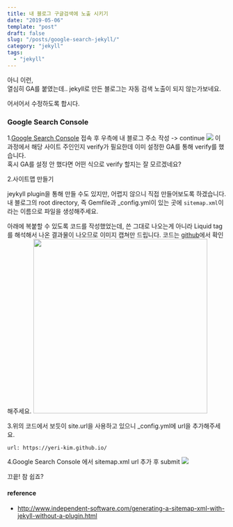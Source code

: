 ```yaml
---
title: 내 블로그 구글검색에 노출 시키기
date: "2019-05-06"
template: "post"
draft: false
slug: "/posts/google-search-jekyll/"
category: "jekyll"
tags:
  - "jekyll"
---
```


아니 이런,<br/>
열심히 GA를 붙였는데.. jekyll로 만든 블로그는 자동 검색 노출이 되지 않는가보네요.

어서어서 수정하도록 합시다.

### Google Search Console
1.[Google Search Console](https://search.google.com/search-console/welcome) 접속 후 우측에 내 블로그 주소 작성 -> continue
![](/img/190506-search.png)
이 과정에서 해당 사이트 주인인지 verify가 필요한데 이미 설정한 GA를 통해 verify를 했습니다.<br/>
혹시 GA를 설정 안 했다면 어떤 식으로 verify 할지는 잘 모르겠네요?

2.사이트맵 만들기

jeykyll plugin을 통해 만들 수도 있지만, 어렵지 않으니 직접 만들어보도록 하겠습니다. 내 블로그의 root directory, 즉 Gemfile과 _config.yml이 있는 곳에 `sitemap.xml`이라는 이름으로 파일을 생성해주세요.

아래에 복붙할 수 있도록 코드를 작성했었는데, 쓴 그대로 나오는게 아니라 Liquid tag를 해석해서 나온 결과물이 나오므로 이미지 캡쳐만 드립니다.
코드는 [github](https://github.com/Yeri-Kim/yeri-kim.github.io/blob/master/sitemap.xml)에서 확인해주세요.
<img src="/img/190506-xml.png" width="400" />

3.위의 코드에서 보듯이 site.url을 사용하고 있으니 _config.yml에 url을 추가해주세요.
```
url: https://yeri-kim.github.io/
```
4.Google Search Console 에서 sitemap.xml url 추가 후 submit
![](/img/190506-sitemap.png)

끄읕! 참 쉽죠?

#### reference
* http://www.independent-software.com/generating-a-sitemap-xml-with-jekyll-without-a-plugin.html
